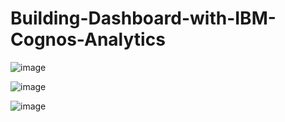 # Building-Dashboard-with-IBM-Cognos-Analytics

![image](https://github.com/user-attachments/assets/24237f86-1f51-4e38-906e-5eb7e92548c0)

![image](https://github.com/user-attachments/assets/0b5a1bdf-389c-406c-88c1-0c488b5c75e8)

![image](https://github.com/user-attachments/assets/35bae817-cfc0-4169-950d-f58b4e578ff2)

